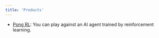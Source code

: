 ```yaml
---
title: 'Products'
---
```


- [Pong RL](https://agile-dusk-17033.herokuapp.com/): You can play against an AI agent trained by reinforcement learning.

